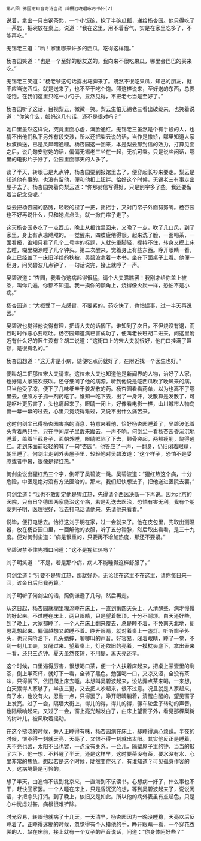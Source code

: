     第八回 佛国谢知音寄诗当药 瓜棚迟晚唱咏月书怀(2) 

   说着，拿出一只白钢茶匙，一个小饭碗，挖了半碗瓜瓤，递给杨杏园。他只得吃了一茶匙，把碗放在桌上。说道：“我在这里，用不着客气，实是在家里吃多了，不能再吃。”

   无锡老三道：“哟！家里哪来许多的西瓜，吃得这样饱。”

   杨杏园笑道：“也是一个至好的朋友送的。我向来不很吃果瓜，哪里会巴巴的买来吃。”

   无锡老三笑道：“杨老爷这句话露出马脚来了。既然不很吃果瓜，知己的朋友，就不应当送西瓜。就是送来了，也不至于吃个饱。照这样说来，至好送的东西，总要吃饱。在我们这里只吃一小勺子，显然见得，不把老七当是至好了。”

   杨杏园听了这话，目视梨云，微微一笑。梨云生怕无锡老三看出破绽来，也笑着说道：“你笑什么，姆妈这几句话，还不是很对吗？”

   她口里虽然这样说，究竟里面心虚，满脸通红。无锡老三虽然是个有手段的人，也猜不出他们私下另外有段交涉，所以还把梨云说的话，当作是撒娇，哪里知道人家秋波微送，已是灵犀暗通哩。杨杏园这一回来，本是梨云那封信的效力，打算见面之后，说几句安慰她的话，偏偏无锡老三坐在一起，无机可乘。只是说些闲话，哪里的电影片子好了，公园里面哪天的人多了。

   谈了半天，转眼已是九点钟，杨杏园要到报馆里去了，便穿起长衫来要走。梨云是知道他有事的，也没有留他，便和他扣上钮绊。恰好这个时候，无锡老三有事走出屋子去了。杨杏园笑着向梨云道：“你那封信写得好，只是别字多了些。我还要留着当纪念品呢。”

   梨云把杨杏园的胳膊，轻轻的捏了一把，摇摇手，又对门帘子外面努努嘴。杨杏园也不好再说什么，只和她点点头，就一掀门帘子走了。

   这天杨杏园多吃了一点西瓜，晚上从报馆里回来，又晚了一点，吹了几口风，到了家里，身上有点凉飕飕的。一觉醒来，四肢疲倦得很。起来洗了脸，一面喝茶，一面看报，谁知只看了几个二号字的标题，人就头重脚轻，撑持不住，转身又摸上床去睡，糊里糊涂睡了几个钟头。第二次醒来，觉着身上有些东西。睁开眼睛一看，身上已经盖了一床旧洋绉的秋被，吴碧波拿着一本书，坐在下面桌子上看。他便一翻身，问吴碧波几点钟了，一句话说完，接上就哼了一声。

   吴碧波道：“杏园，我看你这病起得很猛，请个大夫瞧瞧罢！我刚才给你盖上被条，叫你几遍，你都不知道。我一摸你的额角上，烧得像火炭一样，恐怕不是小病。”

   杨杏园道：“大概受了一点感冒，不要紧的，药吃快了，也怕误事，过一半天再说罢。”

   吴碧波也觉得他说得有理，把请大夫的话搁下。谁知到了次日，不但烧没有退，而且时时作恶心要呕吐。杨杏园知道病已害成功了，便叫老长班胡二进来，问这里附近有什么好的医生没有？胡二说道：“这街口上的宋大夫就很好，他门口挂满了匾额，是很有名的。”

   杨杏园想道：“这无非是小病，随便吃点药就好了，在附近找一个医生也好。”

   便叫胡二把那位宋大夫请来。这位未大夫也知道他是新闻界的人物，治好了人家，也好请人家鼓吹鼓吹。还仔细问了他的病源。听到他说是吃西瓜吹了晚风来的病，只当他受了凉，便下了几味细辛干姜发散的药。杨杏园看看药单，以为也离不了哪里去，便照方子抓一剂药吃了。谁知一吃下去，出了一身汗，发散算是发散了，可是呕吐更厉害了，头也痛起来了。眼睛一闭上，好像看电影一样，山川城市人物鸟兽一幕一幕的过去，心里只觉烧得难过，又说不出什么痛苦来。

   这时何剑尘已得杨杏园害病的消息，特意来看他，恰好杨杏园睡着了，吴碧波低着头背着两只手，只在中间屋子里踱来踱去，一声不响。何剑尘一看杨杏园昏沉沉地睡着，盖着半截身子，面朝外睡，眼睛眶陷了下去，颧骨突起，两颊瘦削，烧得通红。走到床面前轻轻的喊了一句“杏园”，他答应了一声，一翻身，仍旧闭着眼睛，朝里睡了。何剑尘走到外头屋子里，轻轻地对吴碧波道：“这个样子，恐怕不是受凉或者中暑，很像是猩红热。”

   何剑尘说出猩红热三个字，倒吓了吴碧波一跳。吴碧波道：“猩红热这个病，十分危险，中医是绝对没有方法医治的。那末，我们赶快想法子，把他送进医院去罢。”

   何剑尘道：“我也不敢断定他是猩红热，先得请个西医决断一下再说。因为北京的医院，只有日华德国两家能治这个病，若是乱送去医治，恐怕有害无利。我有个朋友刘子明，医理很好，我去打电话请他来，先请他来看看。”

   说毕，便打电话去。恰好这刘子明在家，过一会就来了。他在皮包里，先取出测温器，放在杨杏园口里，一面解他的衣服，听了五分钟脉，然后取出看看，是三十九度。便对何剑尘道：“病是很重的，只要再不增加热度，那还不要紧。”

   吴碧波禁不住先插口问道：“这不是猩红热吗？”

   刘子明笑道：“不是，若是那个病，病人不能睡得这样舒服了。”

   何剑尘道：“只要不是猩红热，那就好办。无论我在这里不在这里，请你每日来一回，诊金日后归我再算。”

   刘子明听了何剑尘的话，照例谦逊了几句，然后再走。

   从这日起，杨杏园就糊里糊涂睡在床上，一直到第四天头上，人清醒些，病才慢慢的好起来。不过睡在床上，两只眼睛，只是望着帐顶，十分不耐烦。白天还好些，到了晚上，大家都睡了，一个人在床上翻来覆去，总是睡不着，不免南天北地，胡思乱想起来。偏偏越想又越睡不着。睁开眼睛，就对着桌上一盏灯。听听窗子外头，也只有阶沿下，几头蟋蟀，唧唧叫的声音。好容易，闭着眼睛，睡了一觉，不到一刻儿工夫，又醒过来。望着桌上，灯还依旧的亮着，一摸枕头底下，拿出表来一看，还只三点钟。夏天虽然夜短，不用提，离天亮还早。

   这个时候，口里渴得厉害，很想喝口茶，便一个人扶着床起来，把桌上茶壶里的剩茶，倒上半茶杯，就灯下一看，全转了黑色。勉强喝一口，又凉又涩，全没有茶味，只得搁下，依旧爬上床去睡。本想叫吴碧波起来，设法弄点茶来喝，一来想，白天累得人家够了，半夜三更，又去把人吵起来，很不过意。况且就是人家起来，有了水，也没有火，忍耐一点，只得罢了。睁开眼睛躺着，清醒白醒的，望见窗子上发亮。过了一会，隔墙大街上，得儿的得，得儿的得，骡车轮盘子转动的声音，也陆续响起来。又过了一会，窗上亮光越发白了，由床上望窗子外，看见那棵梨树的树叶儿，被风吹着摇动。

   在这个拂晓的时候，旁人正睡得有味，杨杏园病在床上，却睡得满心烦躁。半夜的时候，恨不得一刻就天亮，天亮了，又恨不得一刻就出太阳。其实他反正是睡着，天不亮也罢，太阳不出也罢，一点没有关系。一会儿，隔壁屋子里的钟，当当的敲了六下，他一想，不料醒了半天，还是这样早，这时要茶没有茶，要水没有水，心里非常的焦急。想起若是这个时候，陡然变症死了，有谁知道？可见孤身作客的人，这病境最是可怜的。

   想了半天，由追悔不该到北京来，一直海到不该读书。心想病一好了，什么事也不干，赶快回家罢。一个人睡在床上，只是昏沉沉的想，等到吴碧波起来了，说说闲话，才把念头打消。到了晚上，依旧又是如此。所以他的病外表虽有点起色，只是心中忧虑过甚，病根很难铲除。

   时光容易，转眼他就病了十几天。一天清早，杨杏园因为一晚没睡稳，天亮以后反睡着了。正睡得迷糊的时候，忽觉得有个人摸他的手，睁开眼睛一看，一个穿花衣裳的人，站在床前，接上就有一个女子的声音说话，问道：“你身体阿好些？”

